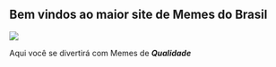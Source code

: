 ## Bem vindos ao maior site de Memes do Brasil  

<img src = trollface.png>


Aqui você se divertirá com Memes de **_Qualidade_**

